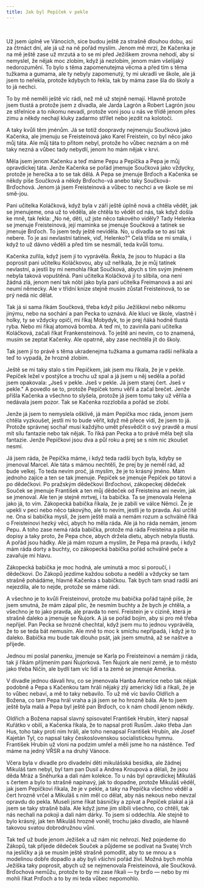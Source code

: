 ```yaml
---
title: Jak byl Pepíček v pekle
---
```


 

Už jsem úplně ve Vánocích, sice budou ještě za strašně dlouhou dobu, asi za čtrnáct dní, ale já už na ně pořád myslím. Jenom mě mrzí, že Kačenka je na mě ještě zase už mrzutá a to se mi před Ježíškem zrovna nehodí, aby si nemyslel, že nějak moc zlobím, když já nezlobím, jenom mám všelijaký nedorozumění. To bylo s těma zapomenutejma věcma a před tím s těma tužkama a gumama, ale ty nebyly zapomenutý, ty mi ukradli ve škole, ale já jsem to neřekla, protože kdybych to řekla, tak by máma zase šla do školy a to já nechci.

To by mě neměli ještě víc rádi, než mě už stejně nemají. Hlavně protože jsem tlustá a protože jsem z divadla, ale Jarda Lagrón a Robert Lagrón jsou ze střelnice a to nikomu nevadí, protože voni jsou u nás ve třídě jenom přes zimu a někdy nechají kluky zadarmo střílet nebo jezdit na kolotoči.

A taky kvůli těm jménům. Já se totiž doopravdy nejmenuju Součková jako Kačenka, ale jmenuju se Freisteinová jako Karel Freistein, co byl něco jako můj táta. Ale můj táta to přitom nebyl, protože ho vůbec neznám a on mě taky nezná a vůbec tady nebydlí, jenom ho mám nějak v krvi.

Měla jsem jenom Kačenku a teď máme Pepu a Pepíčka a Pepa je můj opravdickej táta. Jenže Kačenka se pořád jmenuje Součková jako vždycky, protože je herečka a to se tak dělá. A Pepa se jmenuje Brďoch a Kačenka se někdy píše Součková a někdy Brďocho-vá anebo taky Součková-Brďochová. Jenom já jsem Freisteinová a vůbec to nechci a ve škole se mi smě-jou.

Pani učitelka Koláčková, když byla v září ještě úplně nová a chtěla vědět, jak se jmenujeme, ona už to věděla, ale chtěla to vědět od nás, tak když došla ke mně, tak řekla: „No né, děti, už jste něco takového viděly? Tady Helenka se jmenuje Freisteinová, její maminka se jmenuje Součková a tatínek se jmenuje Brďoch. To jsem tedy ještě neviděla. No, u divadla se to asi tak nebere. To je asi nevlastní tatínek, viď, Helenko?" Celá třída se mi smála, i když to už dávno věděli a před tím se nesmáli, teda kvůli tomu.

Kačenka zuřila, když jsem jí to vyprávěla. Řekla, že jsou to hlupáci a šla poprosit pani učitelku Koláčkovou, aby už neříkala, že je můj tatínek nevlastní, a jestli by mi nemohla říkat Součková, abych s tím svým jménem nebyla taková vopuštěná. Pani učitelka Koláčková jí to slíbila, ona není žádná zlá, jenom není tak nóbl jako byla pani učitelka Freimanová a asi ani neumí německy. Ale v třídní knize stejně musím zůstat Freisteinová, to se prý nedá nic dělat.

Tak já si sama říkám Součková, třeba když píšu Ježíškovi nebo někomu jinýmu, nebo na sochání a pan Pecka to uznává. Ale kluci ve škole, vlastně i holky, ty se vždycky opičí, mi říkaj Mobydyk, to je prej ňáká hodně tlustá ryba. Nebo mi říkaj atomová bomba. A teď mi, to zavinila pani učitelka Koláčková, začali říkat Frankensteinová. To ještě ani nevím, co to znamená, musím se zeptat Kačenky. Ale opatrně, aby zase nechtěla jít do školy.

Tak jsem jí to právě s těma ukradenejma tužkama a gumama radši neřikala a teď to vypadá, že hrozně zlobim.

Ještě se mi taky stalo s tím Pepíčkem, jak jsem mu říkala, že je v pekle. Pepíček ležel v postýlce a trochu už spal a já jsem u něj seděla a pořád jsem opakovala: „Jseš v pekle. Jseš v pekle. Já jsem starej čert. Jseš v pekle." A povedlo se to, protože Pepíček tomu věřil a začal brečet. Jenže přišla Kačenka a všechno to slyšela, protože já jsem tomu taky už věřila a nedávala jsem pozor. Tak se Kačenka rozzlobila a pořád se zlobí.

Jenže já jsem to nemyslela ošklivě, já mám Pepíčka moc ráda, jenom jsem chtěla vyzkoušet, jestli mi to bude věřit, když mě přece vidí, že jsem to já. Protože správnej sochař musí každýho umět přesvědčit o svý pravdě a musí mít sílu fantazie nebo tak nějak. To říká pan Pecka a to právě měla bejt síla fantazie. Jenže Pepíčkovi jsou dva a půl roku a prej se s ním nic zkoušet nesmí.

Já jsem ráda, že Pepíčka máme, i když teda radši bych byla, kdyby se jmenoval Marcel. Ale táta s mámou nechtěli, že prej by je neměl rád, až bude velkej. To teda nevím proč, já myslím, že je to krásný jméno. Mám jednoho zajíce a ten se tak jmenuje. Pepíček se jmenuje Pepíček po tátovi a po dědečkovi. Po pražským dědečkovi Brďochovi, zákopeckej dědeček Souček se jmenuje František a ten můj dědeček od Freisteina ani nevím, jak se jmenoval. Ale ten je stejně mrtvej, i ta babička. Ta se jmenovala Helena jako já, to vím. Zákopecká babička říkala, že je zabili ve válce Němci. Že je upekli v peci nebo něco takovýho, ale to nevím, jestli je to pravda. Asi určitě ne. Ona si babička myslí, že jsem ještě malá a nemám rozum a schválně říká o Freisteinovi hezký věci, abych ho měla ráda. Ale já ho ráda nemám, jenom Pepu. A toho zase nemá ráda babička, protože má ráda Freisteina a píše mu dopisy a taky proto, že Pepa chce, abych držela dietu, abych nebyla tlustá. A pořád jsou hádky. Ale já mám rozum a myslím, že Pepa má pravdu, i když mám ráda dorty a buchty, co zákopecká babička pořád schválně peče a zavařuje mi hlavu.

Zákopecká babička je moc hodná, ale uminutá a moc si poroučí, i dědečkovi. Do Zákopů jezdíme každou sobotu a neděli a vždycky se tam strašně pohádáme, hlavně Kačenka s babičkou. Tak bych tam snad radši ani nejezdila, ale to nejde, protože se máme rádi.

A všechno je to kvůli Freisteinovi, protože mu babička pořád tajně píše, že jsem smutná, že mám zápal plic, že nesmím buchty a že bych je chtěla, a všechno je to jako pravda, ale pravda to není. Freistein je v cizině, která je strašně daleko a jmenuje se Ňujork. A já se pořád bojím, aby si pro mě třeba nepřijel. Pan Pecka se hrozně chechtal, když jsem mu to jednou vyprávěla, že to se teda bát nemusím. Ale mně to moc k smíchu nepřipadá, i když je to daleko. Babička mu bude tak dlouho psát, jak jsem smutná, až se naštve a přijede.

Jednou mi poslal panenku, jmenuje se Karla po Freisteinovi a nemám ji ráda, tak jí říkám příjmením pani Ňujorková. Ten Ňujork ale není země, je to město jako třeba Ničín, ale bydlí tam víc lidí a ta země se jmenuje Amerika.

V divadle jednou dávali hru, co se jmenovala Hanba Americe nebo tak nějak podobně a Pepa s Kačenkou tam hráli nějaký zlý americký lidi a říkali, že je to vůbec nebaví, a mě to taky nebavilo. To už mě víc bavilo Oldřich a Božena, co tam Pepa hrál vraha a já jsem se ho hrozně bála. Ale to jsem ještě byla malá a Pepa byl ještě pan Brďoch, co k nám chodil jenom někdy.

Oldřich a Božena napsal slavný spisovatel František Hrubín, který napsal Kuřátko v obilí, a Kačenka říkala, že to napsal proti Rusům. Jako třeba Jan Hus, toho taky proti nim hráli, ale toho nenapsal František Hrubín, ale Josef Kajetán Tyl, co napsal taky československou socialistickou hymnu. František Hrubín už vloni na podzim umřel a měli jsme ho na nástěnce. Teď máme na jedný VŘSR a na druhý Vánoce.

Včera byla v divadle pro divadelní děti mikulášská besídka, ale žádnej Mikuláš tam nebyl, byl tam pan Dusil a Andrea Kroupová a dělali, že jsou děda Mráz a Sněhurka a dali nám kolekce. To u nás byl opravdickej Mikuláš s čertem a bylo to strašně napínavý, jak to dopadne, protože Mikuláš věděl, jak jsem Pepíčkovi říkala, že je v pekle, a taky na Pepíčka všechno věděl a čert hrozně vrčel a Mikuláš s ním měl co dělat, aby nás nekous nebo nevzal opravdu do pekla. Museli jsme říkat básničky a zpívat a Pepíček plakal a já jsem se taky strašně bála. Ale když jsme jim slíbili všechno, co chtěli, tak nás nechali na pokoji a dali nám dárky. To jsem si oddechla. Ale stejně to bylo krásný, jak ten Mikuláš hrozně voněl, trochu jako divadlo, ale hlavně takovou svatou dobrodružnou vůní.

Tak teď už bude jenom Ježíšek a už nám nic nehrozí. Než pojedeme do Zákopů, tak přijede dědeček Souček a půjdeme se podívat na Svatej Vrch na jesličky a já se musím ještě strašně pomodlit, aby to se mnou a s modelínou dobře dopadlo a aby byli všichni pořád živí. Možná bych mohla Ježíška taky poprosit, abych už se nejmenovala Freisteinová, ale Součková. Brďochová nemůžu, protože to by mi zase říkali — ty brďo — nebo by mi mohli říkat Prďoch a to by mi teda vůbec nepomohlo.

